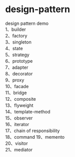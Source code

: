 # design-pattern
design pattern demo  
1、builder  
2、factory  
3、singleton  
4、state  
5、strategy  
6、prototype  
7、adapter  
8、decorator  
9、proxy  
10、facade  
11、bridge  
12、composite  
13、flyweight  
14、template-method  
15、observer  
16、iterator  
17、chain of responsibility  
18、command
19、memento  
20、visitor  
21、mediator  